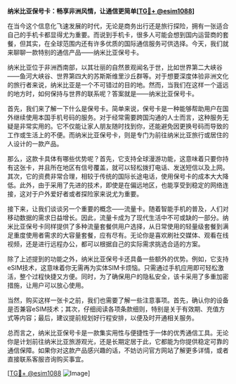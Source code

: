 **纳米比亚保号卡：畅享非洲风情，让通信更简单[[TG💪+ @esim1088](https://t.me/s/esim1088)]**

在当今这个信息化飞速发展的时代，无论是商务出行还是旅行探险，拥有一张适合自己的手机卡都显得尤为重要。而说到手机卡，很多人可能会想到国内运营商的套餐，但其实，在全球范围内还有许多优质的国际通信服务可供选择。今天，我们就来聊聊一款特别的通信产品——纳米比亚保号卡。

纳米比亚位于非洲西南部，以其壮丽的自然景观闻名于世，比如世界第二大峡谷——鱼河大峡谷、世界第四大的苏斯斯维里沙丘群等。对于想要深度体验非洲文化的旅行者来说，纳米比亚是一个不可错过的目的地。然而，当我们在这样一个遥远的地方时，如何保持与世界的联系呢？答案就是——纳米比亚保号卡。

首先，我们来了解一下什么是保号卡。简单来说，保号卡是一种能够帮助用户在国外继续使用本国手机号码的服务。对于经常需要跨国沟通的人士而言，这种服务无疑是非常实用的。它不仅能让家人朋友随时找到你，还能避免因更换号码而导致的工作或生活上的不便。而纳米比亚保号卡，则是专门为前往纳米比亚旅行或居住的人设计的一款产品。

那么，这款卡具体有哪些优势呢？首先，它支持全球漫游功能，这意味着只要你持有这张卡，并且所在地区有信号覆盖，就可以轻松拨打电话、发送短信以及上网。其次，它的资费非常合理，相较于传统的国际长途电话，使用保号卡的成本大大降低。此外，由于采用了先进的技术，即使是在偏远地区，也能享受到稳定的网络连接，这对于户外爱好者或者探险家来说尤为重要。

接下来，让我们谈谈另一个重要的概念——流量卡。随着智能手机的普及，人们对移动数据的需求日益增长。因此，流量卡成为了现代生活中不可或缺的一部分。纳米比亚保号卡同样提供了多种流量套餐供用户选择，从日常使用的轻量级套餐到满足重度使用者需求的大容量套餐，应有尽有。无论你是喜欢刷社交媒体、观看在线视频，还是进行远程办公，都可以根据自己的实际需求挑选合适的方案。

除了上述提到的功能之外，纳米比亚保号卡还具备一些额外的优势。例如，它支持eSIM技术，这意味着你无需再为实体SIM卡烦恼。只需通过手机应用即可轻松激活，整个过程快捷又方便。同时，为了确保用户的隐私安全，该卡采用了多重加密措施，让用户可以放心使用。

当然，购买这样一张卡之前，我们也需要了解一些注意事项。首先，确认你的设备是否兼容eSIM技术；其次，仔细阅读各项条款细则，特别是关于有效期、充值方式等内容；最后，建议提前规划好行程安排，以便及时开通相关服务。

总而言之，纳米比亚保号卡是一款集实用性与便捷性于一体的优秀通信工具。无论你是计划前往纳米比亚旅游观光，还是长期定居于此，它都能为你提供稳定可靠的通信保障。如果你对这款产品感兴趣的话，不妨访问官方网站了解更多详情，或者直接联系客服咨询购买事宜。

[[TG💪+ @esim1088](https://t.me/s/esim1088) ![Image](https://i.postimg.cc/4NQfJmqS/Snipaste-2025-05-13-00-14-12.png)]